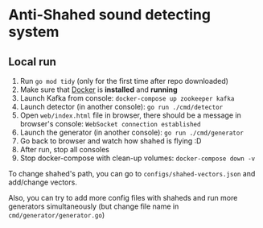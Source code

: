 # Anti-Shahed sound detecting system

## Local run

1. Run `go mod tidy` (only for the first time after repo downloaded)
2. Make sure that [Docker](https://www.docker.com/products/docker-desktop/) is **installed** and **running**
3. Launch Kafka from console: `docker-compose up zookeeper kafka`
4. Launch detector (in another console): `go run ./cmd/detector`
5. Open `web/index.html` file in browser, there should be a message in browser's console: `WebSocket connection established`
6. Launch the generator (in another console): `go run ./cmd/generator`
7. Go back to browser and watch how shahed is flying :D
8. After run, stop all consoles
9. Stop docker-compose with clean-up volumes: `docker-compose down -v`

To change shahed's path, you can go to `configs/shahed-vectors.json` and add/change vectors.

Also, you can try to add more config files with shaheds and run more generators simultaneously (but change file name in `cmd/generator/generator.go`)